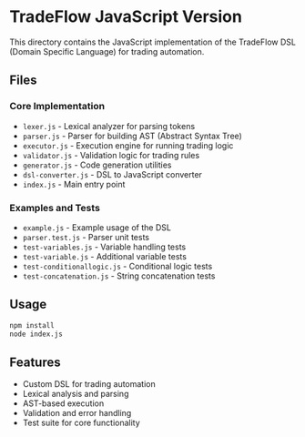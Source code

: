 # TradeFlow JavaScript Version

This directory contains the JavaScript implementation of the TradeFlow DSL (Domain Specific Language) for trading automation.

## Files

### Core Implementation
- `lexer.js` - Lexical analyzer for parsing tokens
- `parser.js` - Parser for building AST (Abstract Syntax Tree)
- `executor.js` - Execution engine for running trading logic
- `validator.js` - Validation logic for trading rules
- `generator.js` - Code generation utilities
- `dsl-converter.js` - DSL to JavaScript converter
- `index.js` - Main entry point

### Examples and Tests
- `example.js` - Example usage of the DSL
- `parser.test.js` - Parser unit tests
- `test-variables.js` - Variable handling tests
- `test-variable.js` - Additional variable tests
- `test-conditionallogic.js` - Conditional logic tests
- `test-concatenation.js` - String concatenation tests

## Usage

```bash
npm install
node index.js
```

## Features

- Custom DSL for trading automation
- Lexical analysis and parsing
- AST-based execution
- Validation and error handling
- Test suite for core functionality 
